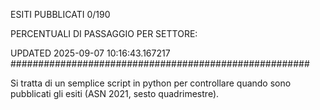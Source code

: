 ESITI PUBBLICATI 0/190 

PERCENTUALI DI PASSAGGIO PER SETTORE:

UPDATED 2025-09-07 10:16:43.167217
###################################################### 

Si tratta di un semplice script in python per controllare quando sono pubblicati gli esiti (ASN 2021, sesto quadrimestre).

